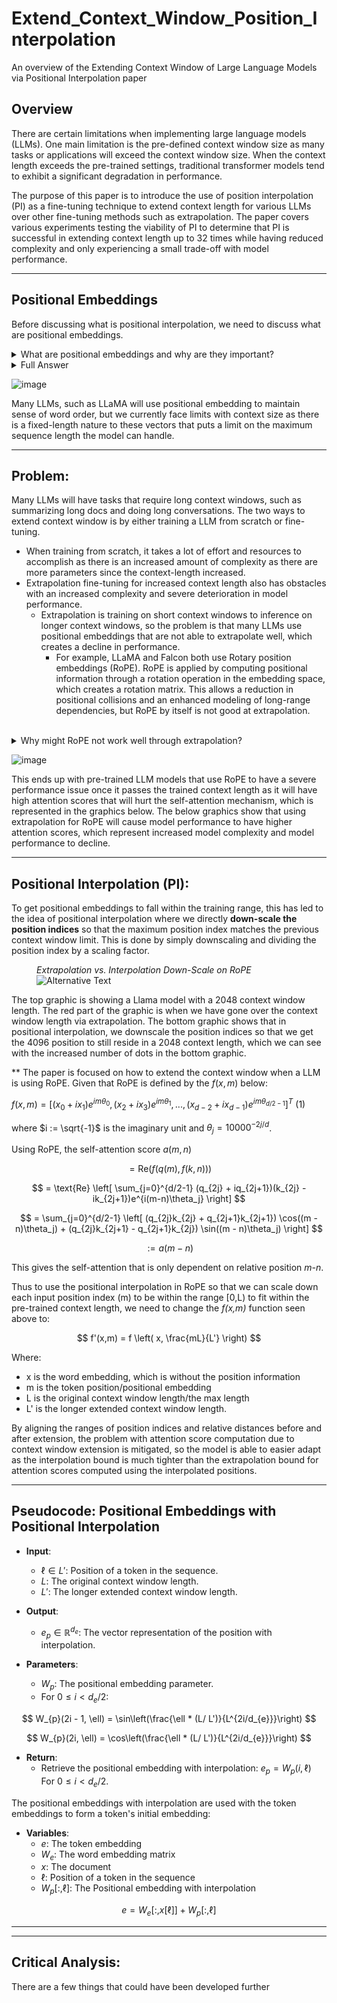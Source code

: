 # Extend_Context_Window_Position_Interpolation
An overview of the Extending Context Window of Large Language Models via Positional Interpolation paper

## Overview
There are certain limitations when implementing large language models (LLMs). One main limitation is the pre-defined context window size as many tasks or applications will exceed the context window size. When the context length exceeds the pre-trained settings, traditional transformer models tend to exhibit a significant degradation in performance. 

The purpose of this paper is to introduce the use of position interpolation (PI) as a fine-tuning technique to extend context length for various LLMs over other fine-tuning methods such as extrapolation. The paper covers various experiments testing the viability of PI to determine that PI is successful in extending context length up to 32 times while having reduced complexity and only experiencing a small trade-off with model performance.

---------------------------------------
## Positional Embeddings
Before discussing what is positional interpolation, we need to discuss what are positional embeddings.
<details>
<summary>What are positional embeddings and why are they important?</summary>

- Another way to think about this, what would be the problem if a model perceived sequences as “bags of words” instead?

  <details>
  <summary>Hint Answer</summary>

  The problem is that if we had a bag of words then a Transformer cannot make sense of word ordering. For example, we know that the sentence “Tiffany gives Camille a gift” has a completely different meaning than “Camille gives Tiffany a gift”, but the model cannot tell the difference.

</details>
</details>

<details>
<summary>Full Answer</summary>

Positional embeddings only contain information about a token’s position in a sequence, so there is no semantic or syntactic information included. The positional embedding is added to the input embeddings to provide the model with information about the position of each item in the sequence, which allows the model to make sense of word ordering.

</details>
</details>


![image](https://github.com/Math1019/Extend_Context_Window_Position_Interpolation/assets/111295407/9f2a6d05-37ac-4ad2-a95a-8866e7023e8d)

Many LLMs, such as LLaMA will use positional embedding to maintain sense of word order, but we currently face limits with context size as there is a fixed-length nature to these vectors that puts a limit on the maximum sequence length the model can handle.

----------------------------------------
## Problem:
Many LLMs will have tasks that require long context windows, such as summarizing long docs and doing long conversations. The two ways to extend context window is by either training a LLM from scratch or fine-tuning. 
- When training from scratch, it takes a lot of effort and resources to accomplish as there is an increased amount of complexity as there are more parameters since the context-length increased.
- Extrapolation fine-tuning for increased context length also has obstacles with an increased complexity and severe deterioration in model performance.
  - Extrapolation is training on short context windows to inference on longer context windows, so the problem is that many LLMs use positional embeddings that are not able to extrapolate well, which creates a decline in performance.
    - For example, LLaMA and Falcon both use Rotary position embeddings (RoPE). RoPE is applied by computing positional information through a rotation operation in the embedding space, which creates a rotation matrix. This allows a reduction in positional collisions and an enhanced modeling of long-range dependencies, but RoPE by itself is not good at extrapolation. <br><br>

<details>
  <summary>Why might RoPE not work well through extrapolation?</summary>
  <br>
  <details>
    <summary>Hint:</summary>
    Extrapolation involves training on short context windows to inference on longer context windows. RoPE creates a rotation matrix based on the sequence positions seen during training.
  </details>
  <details>
    <summary>Answer:</summary>
    RoPE has a fixed rotation pattern as its rotation matrices are designed based on the sequence positions seen during training. When encountering longer sequences, the rotation patterns for these new, unseen positions are already outside of the trained context length. This leads to unpredictable or suboptimal embedding rotations. An effective approach needs to ensure that the positional embeddings for longer sequences fall within the trained range.
  </details>
</details>



![image](https://github.com/Math1019/Extend_Context_Window_Position_Interpolation/assets/111295407/cdf46237-6a31-48a7-b451-208606d85680)

This ends up with pre-trained LLM models that use RoPE to have a severe performance issue once it passes the trained context length as it will have high attention scores that will hurt the self-attention mechanism, which is represented in the graphics below. The below graphics show that using extrapolation for RoPE will cause model performance to have higher attention scores, which represent increased model complexity and model performance to decline.

---------------------------------------

## Positional Interpolation (PI):

To get positional embeddings to fall within the training range, this has led to the idea of positional interpolation where we directly **down-scale the position indices** so that the maximum position index matches the previous context window limit. This is done by simply downscaling and dividing the position index by a scaling factor.
<figure>
  <figcaption><i>Extrapolation vs. Interpolation Down-Scale on RoPE</i></figcaption>
  <img src="https://github.com/Math1019/Extend_Context_Window_Position_Interpolation/assets/111295407/c2e79589-94d7-48a2-bd16-5eeb592c27d0" alt="Alternative Text">
</figure>

The top graphic is showing a Llama model with a 2048 context window length. The red part of the graphic is when we have gone over the context window length via extrapolation. The bottom graphic shows that in positional interpolation, we downscale the position indices so that we get the 4096 position to still reside in a 2048 context length, which we can see with the increased number of dots in the bottom graphic.


**
The paper is focused on how to extend the context window when a LLM is using RoPE. Given that RoPE is defined by the $f(x,m)$ below:


$f(x, m) = [(x_0 + ix_1)e^{im\theta_0}, (x_2 + ix_3)e^{im\theta_1}, ..., (x_{d-2} + ix_{d-1})e^{im\theta_{d/2-1}}]^T$ (1)

where $i := \sqrt{-1}$ is the imaginary unit and $\theta_j = 10000^{-2j/d}$. 

Using RoPE, the self-attention score $a(m, n)$

$$
= \text{Re}\left(f(q(m), f(k, n))\right)
$$

$$
= \text{Re} \left[ \sum_{j=0}^{d/2-1} (q_{2j} + iq_{2j+1})(k_{2j} - ik_{2j+1})e^{i(m-n)\theta_j} \right]
$$

$$
= \sum_{j=0}^{d/2-1} \left[ (q_{2j}k_{2j} + q_{2j+1}k_{2j+1}) \cos((m - n)\theta_j) + (q_{2j}k_{2j+1} - q_{2j+1}k_{2j}) \sin((m - n)\theta_j) \right]
$$

$$
:= a(m - n)
$$


This gives the self-attention that is only dependent on relative position *m-n*.

Thus to use the positional interpolation in RoPE so that we can scale down each input position index (m) to be within the range [0,L) to fit within the pre-trained context length, we need to change the *f(x,m)* function seen above to:

$$
f'(x,m) = f \left( x, \frac{mL}{L'} \right)
$$

Where:
- x is the word embedding, which is without the position information
- m is the token position/positional embedding
- L is the original context window length/the max length
- L' is the longer extended context window length.

By aligning the ranges of position indices and relative distances before and after extension, the problem with attention score computation due to context window extension is mitigated, so the model is able to easier adapt as the interpolation bound is much tighter than the extrapolation bound for attention scores computed using the interpolated positions.

---------------------------------------

## Pseudocode: Positional Embeddings with Positional Interpolation

- **Input**: 
  - $\ell\in L'$: Position of a token in the sequence.
  - $L$: The original context window length.
  - $L'$: The longer extended context window length.

- **Output**: 
  - $e_p \in \mathbb{R}^{d_e}$: The vector representation of the position with interpolation.

- **Parameters**: 
  - $W_p$: The positional embedding parameter.
  - For $0 \leq i < d_e/2$:

$$ W_{p}(2i - 1, \ell) = \sin\left(\frac{\ell * (L/ L')}{L^{2i/d_{e}}}\right) $$

$$ W_{p}(2i, \ell) = \cos\left(\frac{\ell * (L/ L')}{L^{2i/d_{e}}}\right) $$
 

- **Return**: 
  - Retrieve the positional embedding with interpolation: $e_p = W_p(i, \ell)$ For $0 \leq i < d_e/2$.

The positional embeddings with interpolation are used with the token embeddings to form a token's initial embedding:
- **Variables**:
  - $e$: The token embedding
  - $W_e$: The word embedding matrix
  - $x$: The document
  - $\ell$: Position of a token in the sequence
  - $W_p[:,\ell]$: The Positional embedding with interpolation

$$ e = W_e[:,x[\ell]] + W_p[:,\ell] $$ 

---------------------------------------





---------------------------------------
## Critical Analysis: 
There are a few things that could have been developed further
